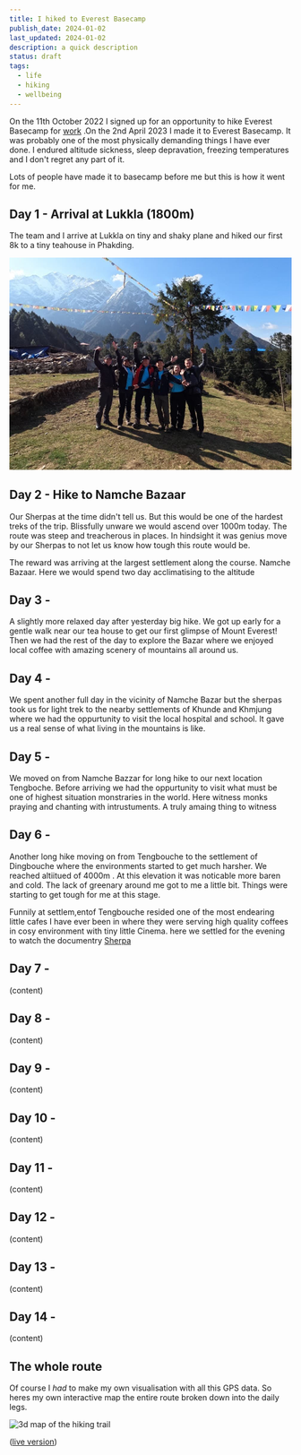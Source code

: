 ```yaml
---
title: I hiked to Everest Basecamp
publish_date: 2024-01-02
last_updated: 2024-01-02
description: a quick description
status: draft
tags:
  - life
  - hiking
  - wellbeing
---
```

On the 11th October 2022 I signed up for an opportunity to hike Everest Basecamp for [work](https://neverbland.com/blog/neverbland-dev-team-sign-up-for-everest-basecamp) .On the 2nd April 2023 I made it to Everest Basecamp. It was probably one of the most physically demanding things I have ever done. I endured altitude sickness, sleep depravation, freezing temperatures and I don't regret any part of it.

Lots of people have made it to basecamp before me but this is how it went for me.  

## Day 1 - Arrival at Lukkla (1800m)



The team and I arrive at Lukkla on tiny and shaky plane and hiked our first 8k to a tiny teahouse in Phakding.

![the btbc team at lukkla](attachments/GOPR0235.jpg) 
  

<div class="strava-embed-placeholder" data-embed-type="activity" data-embed-id="8773766993" data-style="standard"></div>


## Day 2 - Hike to Namche Bazaar

Our Sherpas at the time didn't tell us. But this would be one of the hardest treks of the trip.  Blissfully unware we would ascend over 1000m today. The route was steep and treacherous in places. In hindsight it was genius move by our Sherpas to not let us know how tough this route would be.

The reward was arriving at the largest settlement along the course. Namche Bazaar. Here we would spend two day acclimatising to the altitude
  

<div class="strava-embed-placeholder" data-embed-type="activity" data-embed-id="8779392541" data-style="standard"></div>

  

## Day 3 -

A slightly more relaxed day after yesterday big hike. We got up early for a gentle walk near our tea house to get our first glimpse of Mount Everest! Then we had the rest of the day to explore the Bazar where we enjoyed local coffee with amazing scenery of mountains all around us.

<div class="strava-embed-placeholder" data-embed-type="activity" data-embed-id="8783863155" data-style="standard"></div>

  

## Day 4 -

We spent another full day  in the vicinity of Namche Bazar but the sherpas took us for  light trek  to the nearby settlements of Khunde and Khmjung where we had the oppurtunity to visit the local hospital and school. It gave us a real sense of what living in the mountains is like.
  

<div class="strava-embed-placeholder" data-embed-type="activity" data-embed-id="8784362504" data-style="standard"></div>

  

<div class="strava-embed-placeholder" data-embed-type="activity" data-embed-id="8789974770" data-style="standard"></div>

  

<div class="strava-embed-placeholder" data-embed-type="activity" data-embed-id="8789975194" data-style="standard"></div>

  

## Day 5 -

We moved on from Namche Bazzar for long hike to our next location Tengboche. Before arriving we had the oppurtunity to visit what must be one of highest situation monstraries in the world. Here witness monks praying and chanting with intrustuments. A truly amaing thing to witness
  

<div class="strava-embed-placeholder" data-embed-type="activity" data-embed-id="8800868630" data-style="standard"></div>

  

## Day 6 -

  Another long hike moving on from Tengbouche to the settlement of Dingbouche where the environments started to get much harsher. We reached altiitued of 4000m . At this elevation it was noticable more baren and cold. The lack of greenary around me got to me a little bit. Things were starting to get tough for me at this stage. 

Funnily at settlem,entof Tengbouche resided one of the most endearing little cafes I have ever been in where they were serving high quality coffees in cosy environment with tiny little Cinema. here we settled for the evening to watch the documentry  [Sherpa](https://en.wikipedia.org/wiki/Sherpa_(film))
  

<div class="strava-embed-placeholder" data-embed-type="activity" data-embed-id="8801937278" data-style="standard"></div>

  

## Day 7 -

  

(content)

  

<div class="strava-embed-placeholder" data-embed-type="activity" data-embed-id="8806491990" data-style="standard"></div>

  

## Day 8 -

  

(content)

  

<div class="strava-embed-placeholder" data-embed-type="activity" data-embed-id="8800868630" data-style="standard"></div>

  

## Day 9 -

  

(content)

  

<div class="strava-embed-placeholder" data-embed-type="activity" data-embed-id="8852888942" data-style="standard"></div>

  

<div class="strava-embed-placeholder" data-embed-type="activity" data-embed-id="8819257607" data-style="standard"></div>

  

## Day 10 -

  

(content)

  

<div class="strava-embed-placeholder" data-embed-type="activity" data-embed-id="8824344017" data-style="standard"></div>

  

## Day 11 -

  

(content)

  

<div class="strava-embed-placeholder" data-embed-type="activity" data-embed-id="8829287149" data-style="standard"></div>

  

## Day 12 -

  

(content)

  

<div class="strava-embed-placeholder" data-embed-type="activity" data-embed-id="8835095144" data-style="standard"></div>

  

## Day 13 -

  

(content)

  

<div class="strava-embed-placeholder" data-embed-type="activity" data-embed-id="8841006070" data-style="standard"></div>

  

## Day 14 -

  

(content)

  

<div class="strava-embed-placeholder" data-embed-type="activity" data-embed-id="8845817389" data-style="standard"></div>

  

## The whole route

  

Of course I _had_ to make my own visualisation with all this GPS data. So heres my own interactive map the entire route broken down into the daily legs.

![3d map of the hiking trail](attachments/interative-hike-map.gif)


([live version](https://btbc-2023-data-viz.vercel.app/))

  

<script defer src="https://strava-embeds.com/embed.js"></script>